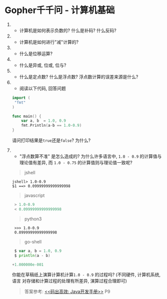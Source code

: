 # Gopher千千问 - 计算机基础

1. - 计算机是如何表示负数的? 什么是补码? 什么反码?

0. - 计算机是如何进行"减"计算的?

0. - 什么是位移运算?

0. - 什么是异或, 位或, 位与?

0. - 什么是定点数? 什么是浮点数? 浮点数计算的误差来源是什么?

0. - 阅读以下代码, 回答问题
    ```go
    import (
     "fmt"
    )
    
    func main() {
    	var a, b  = 1.0, 0.9
    	fmt.Println(a-b == 1.0-0.9)   
    }
    ```
    请问打印结果是`true`还是`false`? 为什么?
    
0. - "浮点数算不准" 是怎么造成的? 为什么许多语言中, `1.0 - 0.9` 的计算值与理论值有差异, 而 `1.0 - 0.75` 的计算值则与理论值一致呢?
    > jshell
    ```jshell
    jshell> 1.0-0.9
    $1 ==> 0.09999999999999998
   ```
   
   > javascript
   ```javascript
    > 1.0-0.9
    < 0.09999999999999998
    ```
   
   > python3
   ```python3
    >>> 1.0-0.9
    0.09999999999999998   
    ```
   
   > go-shell
   ```go
    $ var a, b = 1.0, 0.9
    $ println(a - b)
   
   +1.000000e-001
    ```
   
    你能在草稿纸上演算计算机计算`1.0 - 0.9` 的过程吗? (不同硬件, 计算机系统, 语言 对存储和计算过程的处理有所差异, 演算过程合理即可)
    
    > 答案参考:
    [<<码出高效: Java开发手册>>](https://item.jd.com/12445838.html) P9
